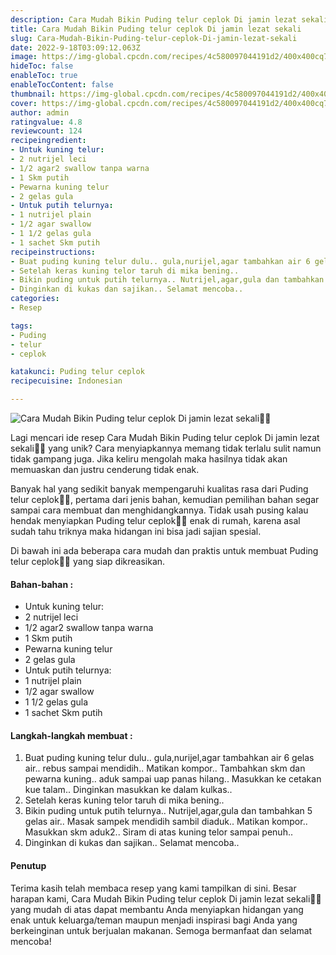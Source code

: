 ```yaml
---
description: Cara Mudah Bikin Puding telur ceplok Di jamin lezat sekali"
title: Cara Mudah Bikin Puding telur ceplok Di jamin lezat sekali
slug: Cara-Mudah-Bikin-Puding-telur-ceplok-Di-jamin-lezat-sekali
date: 2022-9-18T03:09:12.063Z
image: https://img-global.cpcdn.com/recipes/4c580097044191d2/400x400cq70/photo.jpg
hideToc: false
enableToc: true
enableTocContent: false
thumbnail: https://img-global.cpcdn.com/recipes/4c580097044191d2/400x400cq70/photo.jpg
cover: https://img-global.cpcdn.com/recipes/4c580097044191d2/400x400cq70/photo.jpg
author: admin
ratingvalue: 4.8
reviewcount: 124
recipeingredient:
- Untuk kuning telur:
- 2 nutrijel leci
- 1/2 agar2 swallow tanpa warna
- 1 Skm putih
- Pewarna kuning telur
- 2 gelas gula
- Untuk putih telurnya:
- 1 nutrijel plain
- 1/2 agar swallow
- 1 1/2 gelas gula
- 1 sachet Skm putih
recipeinstructions:
- Buat puding kuning telur dulu.. gula,nurijel,agar tambahkan air 6 gelas air.. rebus sampai mendidih.. Matikan kompor.. Tambahkan skm dan pewarna kuning.. aduk sampai uap panas hilang.. Masukkan ke cetakan kue talam.. Dinginkan masukkan ke dalam kulkas..
- Setelah keras kuning telor taruh di mika bening..
- Bikin puding untuk putih telurnya.. Nutrijel,agar,gula dan tambahkan 5 gelas air.. Masak sampek mendidih sambil diaduk.. Matikan kompor.. Masukkan skm aduk2.. Siram di atas kuning telor sampai penuh..
- Dinginkan di kukas dan sajikan.. Selamat mencoba..
categories:
- Resep

tags:
- Puding
- telur
- ceplok

katakunci: Puding telur ceplok
recipecuisine: Indonesian

---
```


![Cara Mudah Bikin Puding telur ceplok Di jamin lezat sekali👩‍🍳](https://img-global.cpcdn.com/recipes/4c580097044191d2/400x400cq70/photo.jpg)

Lagi mencari ide resep Cara Mudah Bikin Puding telur ceplok Di jamin lezat sekali👩‍🍳 yang unik? Cara menyiapkannya memang tidak terlalu sulit namun tidak gampang juga. Jika keliru mengolah maka hasilnya tidak akan memuaskan dan justru cenderung tidak enak.

Banyak hal yang sedikit banyak mempengaruhi kualitas rasa dari Puding telur ceplok👩‍🍳, pertama dari jenis bahan, kemudian pemilihan bahan segar sampai cara membuat dan menghidangkannya. Tidak usah pusing kalau hendak menyiapkan Puding telur ceplok👩‍🍳 enak di rumah, karena asal sudah tahu triknya maka hidangan ini bisa jadi sajian spesial.

Di bawah ini ada beberapa cara mudah dan praktis untuk membuat Puding telur ceplok👩‍🍳 yang siap dikreasikan.

<!--inarticleads1-->

#### Bahan-bahan :

- Untuk kuning telur:
- 2 nutrijel leci
- 1/2 agar2 swallow tanpa warna
- 1 Skm putih
- Pewarna kuning telur
- 2 gelas gula
- Untuk putih telurnya:
- 1 nutrijel plain
- 1/2 agar swallow
- 1 1/2 gelas gula
- 1 sachet Skm putih

<!--inarticleads2-->

#### Langkah-langkah membuat :

1. Buat puding kuning telur dulu.. gula,nurijel,agar tambahkan air 6 gelas air.. rebus sampai mendidih.. Matikan kompor.. Tambahkan skm dan pewarna kuning.. aduk sampai uap panas hilang.. Masukkan ke cetakan kue talam.. Dinginkan masukkan ke dalam kulkas..
1. Setelah keras kuning telor taruh di mika bening..
1. Bikin puding untuk putih telurnya.. Nutrijel,agar,gula dan tambahkan 5 gelas air.. Masak sampek mendidih sambil diaduk.. Matikan kompor.. Masukkan skm aduk2.. Siram di atas kuning telor sampai penuh..
1. Dinginkan di kukas dan sajikan.. Selamat mencoba..

#### Penutup

Terima kasih telah membaca resep yang kami tampilkan di sini. Besar harapan kami, Cara Mudah Bikin Puding telur ceplok Di jamin lezat sekali👩‍🍳 yang mudah di atas dapat membantu Anda menyiapkan hidangan yang enak untuk keluarga/teman maupun menjadi inspirasi bagi Anda yang berkeinginan untuk berjualan makanan. Semoga bermanfaat dan selamat mencoba!